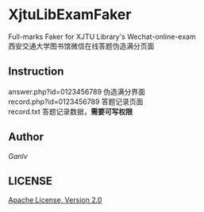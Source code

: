 # XjtuLibExamFaker
Full-marks Faker for XJTU Library's Wechat-online-exam  
西安交通大学图书馆微信在线答题伪造满分页面

## Instruction
answer.php?id=0123456789 伪造满分界面  
record.php?id=0123456789 答题记录页面  
record.txt 答题记录数据，**需要可写权限**  

## Author
*Ganlv*

## LICENSE
[Apache License, Version 2.0](http://www.apache.org/licenses/LICENSE-2.0)
